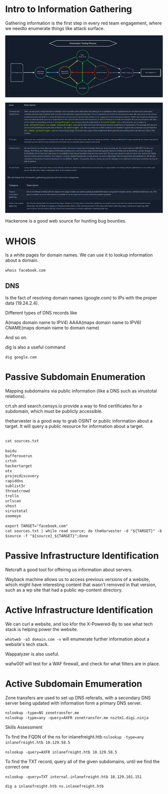 # Intro to Information Gathering

Gathering information is the first step in every red team engagement, where we needto enumerate things like attack surface.

![web info gathering 1](information-gathering-web-1.png)


![web info gathering 2](information-gathering-web-2.png)

Hackerone is a good web source for hunting bug bounties.

# WHOIS

Is a white pages for domain names. We can use it to lookup information about a domain.

```whois facebook.com```

## DNS

Is the fact of resolving domain names (google.com) to IPs with the proper data (19.24.2.4).

Different types of DNS records like 

A(maps domain name to IPV4)
AAAA(maps domain name to IPV6)
CNAME(maps domain name to domain name)

And so on.

dig is also a useful command

```dig google.com```

# Passive Subdomain Enumeration

Mapping subdomains via public information (like a DNS such as virustotal relations).

crt.sh and search.censys.io provide a way to find certificates for a subdomain, which must be publicly accessible.

theharvester is a good way to grab OSINT or public information about a target. It will query a public resource for information about a target.
```

cat sources.txt

baidu
bufferoverun
crtsh
hackertarget
otx
projecdiscovery
rapiddns
sublist3r
threatcrowd
trello
urlscan
vhost
virustotal
zoomeye

export TARGET="facebook.com"
cat sources.txt | while read source; do theHarvester -d "${TARGET}" -b $source -f "${source}_${TARGET}";done
```

# Passive Infrastructure Identification

Netcraft a good tool for offeirng us information about servers.

Wayback machine allows us to access previous versions of a website, which might have interesting content that wasn't removed in that version, such as a wp site that had a public wp-content directory.

# Active Infrastructure Identification

We can curl a website, and loo kfor the X-Powered-By to see what tech stack is helping power the website.

```whatweb -a3 domain.com -v``` will enumerate further information about a website's tech stack.

Wappalyzer is also useful.

wafw00f will test for a WAF firewall, and check for what filters are in place.

# Active Subdomain Emumeration

Zone transfers are used to set up DNS referalls, with a secondary DNS server being updated with information form a primary DNS server.

```
nslookup -type=NS zonetransfer.me
nslookup -type=any -query=AXFR zonetransfer.me nsztm1.digi.ninja
```

Skills Assessment

To find the FQDN of the ns for inlanefreight.htb
```nslookup -type=any inlanefreight.htb 10.129.58.5```

```nslookup -query=AXFR inlanefreight.htb 10.129.58.5```

To find the TXT record, query all of the given subdomains, until we find the correct one

```nslookup -query=TXT internal.inlanefreight.htb 10.129.101.151```

```
dig a inlanefreight.htb ns.inlanefreight.htb
```
